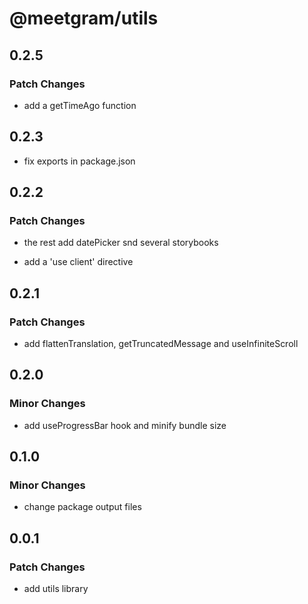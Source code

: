 # @meetgram/utils

## 0.2.5

### Patch Changes

- add a getTimeAgo function

## 0.2.3

- fix exports in package.json

## 0.2.2

### Patch Changes

- the rest add datePicker snd several storybooks

- add a 'use client' directive

## 0.2.1

### Patch Changes

- add flattenTranslation, getTruncatedMessage and useInfiniteScroll

## 0.2.0

### Minor Changes

- add useProgressBar hook and minify bundle size

## 0.1.0

### Minor Changes

- change package output files

## 0.0.1

### Patch Changes

- add utils library
